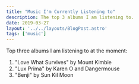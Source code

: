 ```yaml
---
title: "Music I'm Currently Listening to"
description: The top 3 albums I am listening to.
date: 2019-03-27
layout: '../../layouts/BlogPost.astro'
tags: ['music']
---
```


Top three albums I am listening to at the moment:

1. "Love What Survives" by Mount Kimbie
2. "Lux Prima" by Karen O and Dangermouse
3. "Benji" by Sun Kil Moon
